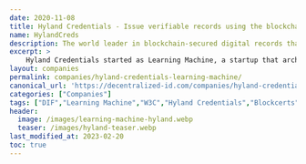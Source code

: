 ```yaml
---
date: 2020-11-08
title: Hyland Credentials - Issue verifiable records using the blockchain.
name: HylandCreds
description: The world leader in blockchain-secured digital records that are recipient owned, vendor independent, and verifiable anywhere.
excerpt: >
    Hyland Credentials started as Learning Machine, a startup that architected the Blockcerts open standard with the MIT Media Lab and co-chaired of the W3C Credentials Community Group. Since that inception, we’ve become the global leader in blockchain-based digital credentials. As the only records provider in the world with a product in market for multi-chain issuing and self-sovereign identity, our offering is revolutionizing the way organizations around the world issue and verify records.
layout: companies
permalink: companies/hyland-credentials-learning-machine/
canonical_url: 'https://decentralized-id.com/companies/hyland-credentials-learning-machine/'
categories: ["Companies"]
tags: ["DIF","Learning Machine","W3C","Hyland Credentials","Blockcerts","Verifiable Credentials"]
header:
  image: /images/learning-machine-hyland.webp
  teaser: /images/hyland-teaser.webp
last_modified_at: 2023-02-20
toc: true
---
```



